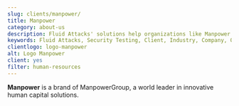 ```yaml
---
slug: clients/manpower/
title: Manpower
category: about-us
description: Fluid Attacks' solutions help organizations like Manpower to identify security vulnerabilities in their systems and manage their attack surfaces.
keywords: Fluid Attacks, Security Testing, Client, Industry, Company, Organization, Pentesting, Ethical Hacking, Manpower
clientlogo: logo-manpower
alt: Logo Manpower
client: yes
filter: human-resources
---
```


**Manpower** is a brand of ManpowerGroup,
a world leader in innovative human capital solutions.
